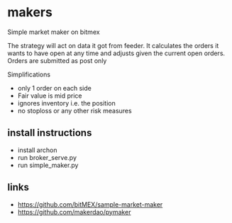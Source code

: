 # makers

Simple market maker on bitmex

The strategy will act on data it got from feeder. It calculates the orders it wants to have open at any time and 
adjusts given the current open orders. Orders are submitted as post only

Simplifications

* only 1 order on each side
* Fair value is mid price
* ignores inventory i.e. the position
* no stoploss or any other risk measures

## install instructions

* install archon
* run broker_serve.py
* run simple_maker.py

## links

* https://github.com/bitMEX/sample-market-maker
* https://github.com/makerdao/pymaker
